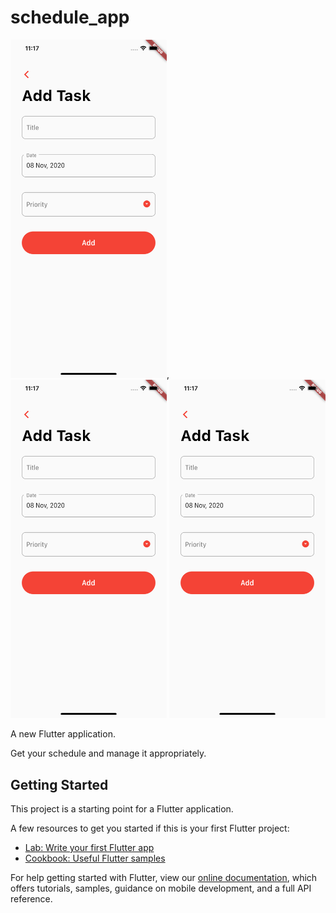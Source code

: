 # schedule_app

<img src="./addTask.png" width="250">, <img src="./addTask.png" width="250"> <img src="./addTask.png" width="250">



A new Flutter application.

Get your schedule and manage it appropriately.

## Getting Started

This project is a starting point for a Flutter application.

A few resources to get you started if this is your first Flutter project:

- [Lab: Write your first Flutter app](https://flutter.dev/docs/get-started/codelab)
- [Cookbook: Useful Flutter samples](https://flutter.dev/docs/cookbook)

For help getting started with Flutter, view our
[online documentation](https://flutter.dev/docs), which offers tutorials,
samples, guidance on mobile development, and a full API reference.
